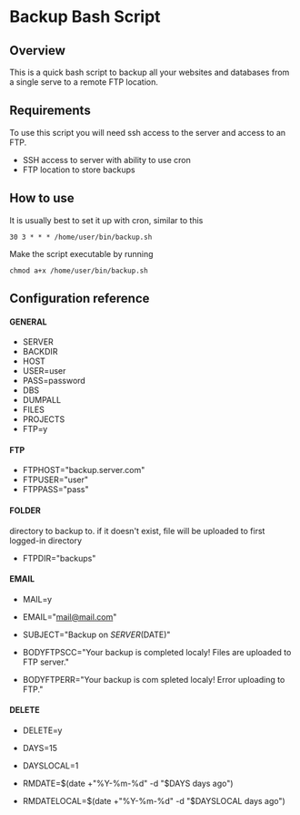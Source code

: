 Backup Bash Script
===================

Overview
-------------

This is a quick bash script to backup all your websites and databases from a single serve to a remote FTP location. 

Requirements
-------------

To use this script you will need ssh access to the server and access to an FTP.

- SSH access to server with ability to use cron
- FTP location to store backups


How to use
-------------

It is usually best to set it up with cron, similar to this

``30 3 * * * /home/user/bin/backup.sh``

Make the script executable by running

``chmod a+x /home/user/bin/backup.sh``

Configuration reference
-------------

#### GENERAL

- SERVER
- BACKDIR
- HOST
- USER=user
- PASS=password
- DBS
- DUMPALL
- FILES
- PROJECTS
- FTP=y

#### FTP
- FTPHOST="backup.server.com"
- FTPUSER="user"
- FTPPASS="pass"

#### FOLDER
directory to backup to. if it doesn't exist, file will be uploaded to 
first logged-in directory
- FTPDIR="backups"

#### EMAIL
- MAIL=y
- EMAIL="mail@mail.com"
- SUBJECT="Backup on $SERVER ($DATE)"

- BODYFTPSCC="Your backup is completed localy! Files are uploaded to FTP server."
- BODYFTPERR="Your backup is com  spleted localy! Error uploading to FTP."

#### DELETE
- DELETE=y

- DAYS=15
- DAYSLOCAL=1
- RMDATE=$(date +"%Y-%m-%d" -d "$DAYS days ago")
- RMDATELOCAL=$(date +"%Y-%m-%d" -d "$DAYSLOCAL days ago")
